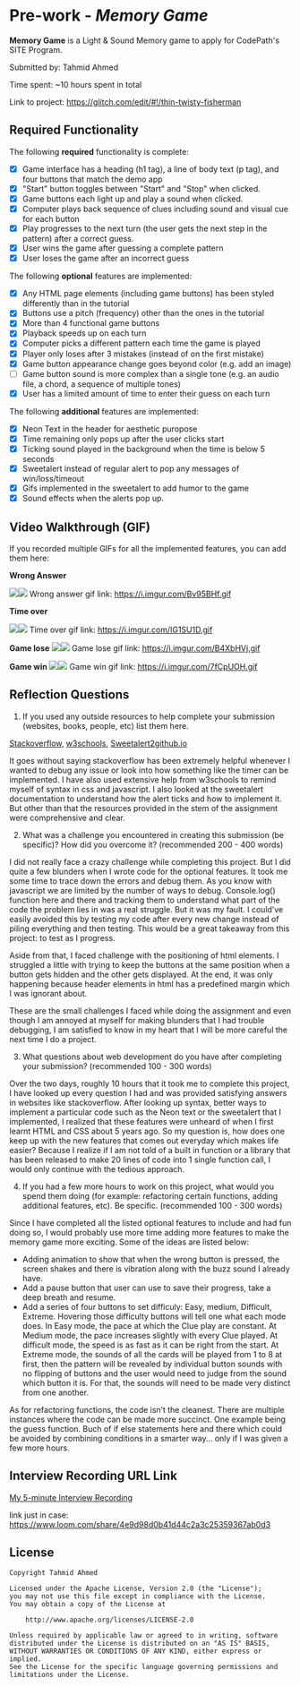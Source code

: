 # Pre-work - _Memory Game_

**Memory Game** is a Light & Sound Memory game to apply for CodePath's SITE Program.

Submitted by: Tahmid Ahmed

Time spent: ~10 hours spent in total

Link to project: https://glitch.com/edit/#!/thin-twisty-fisherman


## Required Functionality

The following **required** functionality is complete:

- [x] Game interface has a heading (h1 tag), a line of body text (p tag), and four buttons that match the demo app
- [x] "Start" button toggles between "Start" and "Stop" when clicked.
- [x] Game buttons each light up and play a sound when clicked.
- [x] Computer plays back sequence of clues including sound and visual cue for each button
- [x] Play progresses to the next turn (the user gets the next step in the pattern) after a correct guess.
- [x] User wins the game after guessing a complete pattern
- [x] User loses the game after an incorrect guess

The following **optional** features are implemented:

- [x] Any HTML page elements (including game buttons) has been styled differently than in the tutorial
- [x] Buttons use a pitch (frequency) other than the ones in the tutorial
- [x] More than 4 functional game buttons
- [x] Playback speeds up on each turn
- [x] Computer picks a different pattern each time the game is played
- [x] Player only loses after 3 mistakes (instead of on the first mistake)
- [x] Game button appearance change goes beyond color (e.g. add an image)
- [ ] Game button sound is more complex than a single tone (e.g. an audio file, a chord, a sequence of multiple tones)
- [x] User has a limited amount of time to enter their guess on each turn

The following **additional** features are implemented:

- [x] Neon Text in the header for aesthetic puropose
- [x] Time remaining only pops up after the user clicks start
- [x] Ticking sound played in the background when the time is below 5 seconds
- [x] Sweetalert instead of regular alert to pop any messages of win/loss/timeout
- [x] Gifs implemented in the sweetalert to add humor to the game
- [x] Sound effects when the alerts pop up.

## Video Walkthrough (GIF)

If you recorded multiple GIFs for all the implemented features, you can add them here:

**Wrong Answer**

![](gif1-link-here)![](https://i.imgur.com/Bv95BHf.gif)
Wrong answer gif link: https://i.imgur.com/Bv95BHf.gif

**Time over**

![](gif2-link-here)![](https://i.imgur.com/IG1SU1D.gif)
Time over gif link: https://i.imgur.com/IG1SU1D.gif

**Game lose**
![](gif3-link-here)![](https://i.imgur.com/B4XbHVj.gif)
Game lose gif link: https://i.imgur.com/B4XbHVj.gif

**Game win**
![](gif2-link-here)![](https://i.imgur.com/7fCpUOH.gif)
Game win gif link: https://i.imgur.com/7fCpUOH.gif

## Reflection Questions

1. If you used any outside resources to help complete your submission (websites, books, people, etc) list them here.

[Stackoverflow](https://stackoverflow.com/), [w3schools](https://www.w3schools.com/), [Sweetalert2github.io ](https://sweetalert2.github.io/)

It goes without saying stackoverflow has been extremely helpful whenever I wanted to debug any issue or look into how something like the timer can be implemented. I have also used extensive help from w3schools to remind myself of syntax in css and javascript. I also looked at the sweetalert documentation to understand how the alert ticks and how to implement it. But other than that the resources provided in the stem of the assignment were comprehensive and clear.

2. What was a challenge you encountered in creating this submission (be specific)? How did you overcome it? (recommended 200 - 400 words)

I did not really face a crazy challenge while completing this project. But I did quite a few blunders when I wrote code for the optional features. It took me some time to trace down the errors and debug them. As you know with javascript we are limited by the number of ways to debug. Console.log() function here and there and tracking them to understand what part of the code the problem lies in was a real struggle. But it was my fault. I could’ve easily avoided this by testing my code after every new change instead of piling everything and then testing. This would be a great takeaway from this project: to test as I progress.

Aside from that, I faced challenge with the positioning of html elements. I struggled a little with trying to keep the buttons at the same position when a button gets hidden and the other gets displayed. At the end, it was only happening because header elements in html has a predefined margin which I was ignorant about.

These are the small challenges I faced while doing the assignment and even though I am annoyed at myself for making blunders that I had trouble debugging, I am satisfied to know in my heart that I will be more careful the next time I do a project.

3. What questions about web development do you have after completing your submission? (recommended 100 - 300 words)

Over the two days, roughly 10 hours that it took me to complete this project, I have looked up every question I had and was provided satisfying answers in websites like stackoverflow. After looking up syntax, better ways to implement a particular code such as the Neon text or the sweetalert that I implemented, I realized that these features were unheard of when I first learnt HTML and CSS about 5 years ago. So my question is, how does one keep up with the new features that comes out everyday which makes life easier? Because I realize if I am not told of a built in function or a library that has been released to make 20 lines of code into 1 single function call, I would only continue with the tedious approach.

4. If you had a few more hours to work on this project, what would you spend them doing (for example: refactoring certain functions, adding additional features, etc). Be specific. (recommended 100 - 300 words)

Since I have completed all the listed optional features to include and had fun doing so, I would probably use more time adding more features to make the memory game more exciting. Some of the ideas are listed below:

- Adding animation to show that when the wrong button is pressed, the screen shakes and there is vibration along with the buzz sound I already have.
- Add a pause button that user can use to save their progress, take a deep breath and resume.
- Add a series of four buttons to set difficuly: Easy, medium, Difficult, Extreme. Hovering those difficulty buttons will tell one what each mode does. In Easy mode, the pace at which the Clue play are constant. At Medium mode, the pace increases slightly with every Clue played. At difficult mode, the speed is as fast as it can be right from the start. At Extreme mode, the sounds of all the cards will be played from 1 to 8 at first, then the pattern will be revealed by individual button sounds with no flipping of buttons and the user would need to judge from the sound which button it is. For that, the sounds will need to be made very distinct from one another.

As for refactoring functions, the code isn’t the cleanest. There are multiple instances where the code can be made more succinct. One example being the guess function. Buch of if else statements here and there which could be avoided by combining conditions in a smarter way… only if I was given a few more hours.

## Interview Recording URL Link

[My 5-minute Interview Recording](https://www.loom.com/share/4e9d98d0b41d44c2a3c25359367ab0d3)

link just in case: https://www.loom.com/share/4e9d98d0b41d44c2a3c25359367ab0d3

## License

    Copyright Tahmid Ahmed

    Licensed under the Apache License, Version 2.0 (the "License");
    you may not use this file except in compliance with the License.
    You may obtain a copy of the License at

        http://www.apache.org/licenses/LICENSE-2.0

    Unless required by applicable law or agreed to in writing, software
    distributed under the License is distributed on an "AS IS" BASIS,
    WITHOUT WARRANTIES OR CONDITIONS OF ANY KIND, either express or implied.
    See the License for the specific language governing permissions and
    limitations under the License.
